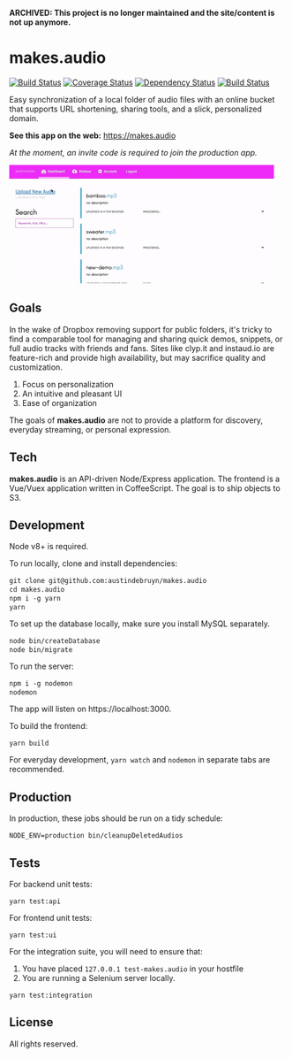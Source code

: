 **ARCHIVED: This project is no longer maintained and the site/content is not up anymore.**

# makes.audio

[![Build Status](https://travis-ci.org/austindebruyn/makes.audio.svg?branch=master)](https://travis-ci.org/austindebruyn/makes.audio)
[![Coverage Status](https://coveralls.io/repos/austindebruyn/makes.audio/badge.svg?branch=master)](https://coveralls.io/r/austindebruyn/makes.audio?branch=master)
[![Dependency Status](https://david-dm.org/austindebruyn/makes.audio.svg)](https://david-dm.org/austindebruyn/makes.audio)
[![Build Status](https://saucelabs.com/buildstatus/austindebruyn)](https://saucelabs.com/beta/builds/e8db3dc924e14b4f8d3f7291bd17d23c)


Easy synchronization of a local folder of audio files with an online bucket that
supports URL shortening, sharing tools, and a slick, personalized domain.

**See this app on the web:** https://makes.audio

_At the moment, an invite code is required to join the production app._

![Demo](https://github.com/austindebruyn/makes.audio/blob/master/demo-gif.gif)

## Goals

In the wake of Dropbox removing support for public folders, it's tricky to find
a comparable tool for managing and sharing quick demos, snippets, or full audio
tracks with friends and fans. Sites like clyp.it and instaud.io are feature-rich
and provide high availability, but may sacrifice quality and customization.

1. Focus on personalization
1. An intuitive and pleasant UI
1. Ease of organization

The goals of **makes.audio** are not to provide a platform for discovery,
everyday streaming, or personal expression.

## Tech

**makes.audio** is an API-driven Node/Express application. The frontend is
a Vue/Vuex application written in CoffeeScript. The goal is to ship objects to
S3.

## Development

Node v8+ is required.

To run locally, clone and install dependencies:

```shell
git clone git@github.com:austindebruyn/makes.audio
cd makes.audio
npm i -g yarn
yarn
```

To set up the database locally, make sure you install MySQL separately.

```shell
node bin/createDatabase
node bin/migrate
```

To run the server:

```shell
npm i -g nodemon
nodemon
```

The app will listen on https://localhost:3000.

To build the frontend:

```shell
yarn build
```

For everyday development, `yarn watch` and `nodemon` in separate tabs are
recommended.

## Production

In production, these jobs should be run on a tidy schedule:

```
NODE_ENV=production bin/cleanupDeletedAudios
```

## Tests

For backend unit tests:

```shell
yarn test:api
```

For frontend unit tests:

```shell
yarn test:ui
```

For the integration suite, you will need to ensure that:
1. You have placed `127.0.0.1 test-makes.audio` in your hostfile
1. You are running a Selenium server locally.

```shell
yarn test:integration
```

## License

All rights reserved.
